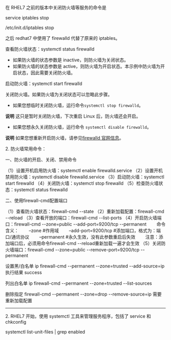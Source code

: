 在 RHEL7 之前的版本中关闭防火墙等服务的命令是

service iptables stop

/etc/init.d/iptables stop

之后 redhat7 中使用了 firewalld 代替了原来的 iptables。

查看防火墙状态：systemctl status firewalld

* 如果防火墙的状态参数是 inactive，则防火墙为关闭状态。
* 如果防火墙的状态参数是 active，则防火墙为开启状态。本示例中防火墙为开启状态，因此需要关闭防火墙。

启动防火墙：systemctl start firewalld

关闭防火墙。如果防火墙为关闭状态可以忽略此步骤。

* 如果您想临时关闭防火墙，运行命令`systemctl stop firewalld`。

**说明** 这只是暂时关闭防火墙，下次重启 Linux 后，防火墙还会开启。

* 如果您想永久关闭防火墙，运行命令 `systemctl disable firewalld`。

**说明** 如果您想重新开启防火墙，请参见[firewalld 官网信息](https://firewalld.org/)。

2\. 防火墙常用命令：

 一、防火墙的开启、关闭、禁用命令

（1）设置开机启用防火墙：systemctl enable firewalld.service
（2）设置开机禁用防火墙：systemctl disable firewalld.service
（3）启动防火墙：systemctl start firewalld
（4）关闭防火墙：systemctl stop firewalld
（5）检查防火墙状态：systemctl status firewalld

二、使用firewall-cmd配置端口

（1）查看防火墙状态：firewall-cmd --state
（2）重新加载配置：firewall-cmd --reload
（3）查看开放的端口：firewall-cmd --list-ports
（4）开启防火墙端口：firewall-cmd --zone=public --add-port=9200/tcp --permanent
　　命令含义：
　　–zone #作用域
　　–add-port=9200/tcp #添加端口，格式为：端口/通讯协议
　　–permanent #永久生效，没有此参数重启后失效
　　注意：添加端口后，必须用命令firewall-cmd --reload重新加载一遍才会生效
（5）关闭防火墙端口：firewall-cmd --zone=public --remove-port=9200/tcp --permanent

设置黑/白名单 ip
firewall-cmd --permanent --zone=trusted --add-source=ip 执行结果 success

列出白名单 ip
firewall-cmd --permanent --zone=trusted --list-sources

删除指定
firewall-cmd --permanent --zone=drop --remove-source=ip 需要重新加载配置

- - -

2\. RHEL7 开始，使用 systemctl 工具来管理服务程序，包括了 service 和 chkconfig

systemctl list-unit-files | grep enabled
